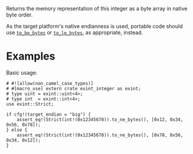 Returns the memory representation of this integer as a byte array in native byte order.

As the target platform's native endianness is used, portable code should use
[`to_be_bytes`] or [`to_le_bytes`], as appropriate, instead.

[`to_be_bytes`]: Self::to_be_bytes
[`to_le_bytes`]: Self::to_le_bytes

# Examples

Basic usage:

```
# #![allow(non_camel_case_types)]
# #[macro_use] extern crate exint_integer as exint;
# type uint = exint::uint<4>;
# type int  = exint::int<4>;
use exint::Strict;

if cfg!(target_endian = "big") {
    assert_eq!(Strict(int!(0x12345678)).to_ne_bytes(), [0x12, 0x34, 0x56, 0x78]);
} else {
    assert_eq!(Strict(int!(0x12345678)).to_ne_bytes(), [0x78, 0x56, 0x34, 0x12]);
}
```
